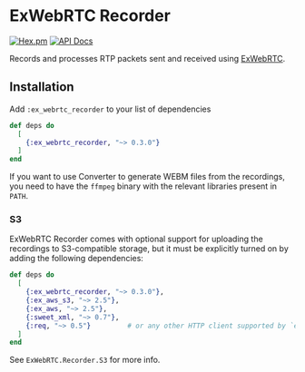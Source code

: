 # ExWebRTC Recorder

[![Hex.pm](https://img.shields.io/hexpm/v/ex_webrtc_recorder.svg)](https://hex.pm/packages/ex_webrtc_recorder)
[![API Docs](https://img.shields.io/badge/api-docs-yellow.svg?style=flat)](https://hexdocs.pm/ex_webrtc_recorder)

Records and processes RTP packets sent and received using [ExWebRTC](https://github.com/elixir-webrtc/ex_webrtc).

## Installation

Add `:ex_webrtc_recorder` to your list of dependencies

```elixir
def deps do
  [
    {:ex_webrtc_recorder, "~> 0.3.0"}
  ]
end
```

If you want to use Converter to generate WEBM files from the recordings,
you need to have the `ffmpeg` binary with the relevant libraries present in `PATH`.

### S3

ExWebRTC Recorder comes with optional support for uploading the recordings to S3-compatible storage,
but it must be explicitly turned on by adding the following dependencies:

```elixir
def deps do
  [
    {:ex_webrtc_recorder, "~> 0.3.0"},
    {:ex_aws_s3, "~> 2.5"},
    {:ex_aws, "~> 2.5"},
    {:sweet_xml, "~> 0.7"},
    {:req, "~> 0.5"}         # or any other HTTP client supported by `ex_aws`
  ]
end
```

See `ExWebRTC.Recorder.S3` for more info.

